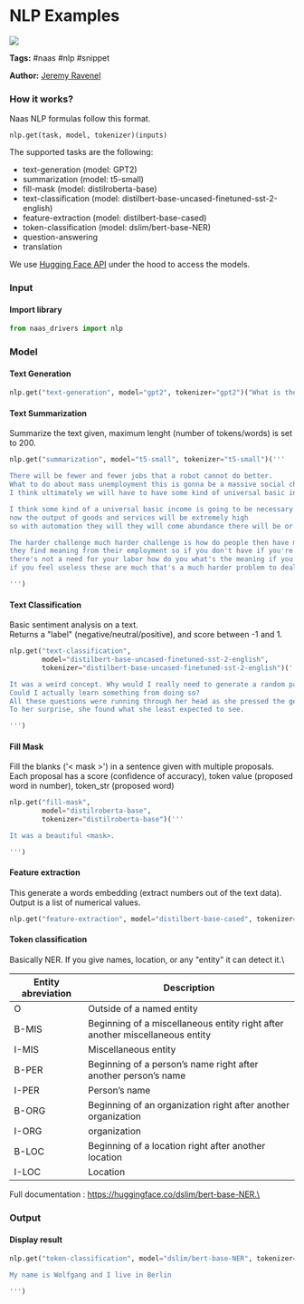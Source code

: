 # NLP Examples

[![](https://naasai-public.s3.eu-west-3.amazonaws.com/open\_in\_naas.svg)](https://app.naas.ai/user-redirect/naas/downloader?url=https://raw.githubusercontent.com/jupyter-naas/awesome-notebooks/master/Naas/Naas\_NLP\_Examples.ipynb)

**Tags:** #naas #nlp #snippet

**Author:** [Jeremy Ravenel](https://www.linkedin.com/in/ACoAAAJHE7sB5OxuKHuzguZ9L6lfDHqw--cdnJg/)

### How it works?

Naas NLP formulas follow this format.

```
nlp.get(task, model, tokenizer)(inputs)
```

The supported tasks are the following:

* text-generation (model: GPT2)
* summarization (model: t5-small)
* fill-mask (model: distilroberta-base)
* text-classification (model: distilbert-base-uncased-finetuned-sst-2-english)
* feature-extraction (model: distilbert-base-cased)
* token-classification (model: dslim/bert-base-NER)
* question-answering
* translation

We use [Hugging Face API](https://huggingface.co/models) under the hood to access the models.

### Input

#### Import library

```python
from naas_drivers import nlp
```

### Model

#### Text Generation

```python
nlp.get("text-generation", model="gpt2", tokenizer="gpt2")("What is the most important thing in your life right now?")
```

#### Text Summarization

Summarize the text given, maximum lenght (number of tokens/words) is set to 200.

```python
nlp.get("summarization", model="t5-small", tokenizer="t5-small")('''

There will be fewer and fewer jobs that a robot cannot do better. 
What to do about mass unemployment this is gonna be a massive social challenge and 
I think ultimately we will have to have some kind of universal basic income.

I think some kind of a universal basic income is going to be necessary 
now the output of goods and services will be extremely high 
so with automation they will they will come abundance there will be or almost everything will get very cheap.

The harder challenge much harder challenge is how do people then have meaning like a lot of people 
they find meaning from their employment so if you don't have if you're not needed if 
there's not a need for your labor how do you what's the meaning if you have meaning 
if you feel useless these are much that's a much harder problem to deal with. 

''')
```

#### Text Classification

Basic sentiment analysis on a text.\
Returns a "label" (negative/neutral/positive), and score between -1 and 1.

```python
nlp.get("text-classification", 
        model="distilbert-base-uncased-finetuned-sst-2-english",
        tokenizer="distilbert-base-uncased-finetuned-sst-2-english")('''

It was a weird concept. Why would I really need to generate a random paragraph? 
Could I actually learn something from doing so? 
All these questions were running through her head as she pressed the generate button. 
To her surprise, she found what she least expected to see.

''')
```

#### Fill Mask

Fill the blanks ('< mask >') in a sentence given with multiple proposals.\
Each proposal has a score (confidence of accuracy), token value (proposed word in number), token\_str (proposed word)

```python
nlp.get("fill-mask",
        model="distilroberta-base",
        tokenizer="distilroberta-base")('''

It was a beautiful <mask>.

''')
```

#### Feature extraction

This generate a words embedding (extract numbers out of the text data).\
Output is a list of numerical values.

```python
nlp.get("feature-extraction", model="distilbert-base-cased", tokenizer="distilbert-base-cased")("Life is a super cool thing")
```

#### Token classification

Basically NER. If you give names, location, or any "entity" it can detect it.\


| Entity abreviation | Description                                                                  |
| ------------------ | ---------------------------------------------------------------------------- |
| O                  | Outside of a named entity                                                    |
| B-MIS              | Beginning of a miscellaneous entity right after another miscellaneous entity |
| I-MIS              | Miscellaneous entity                                                         |
| B-PER              | Beginning of a person’s name right after another person’s name               |
| I-PER              | Person’s name                                                                |
| B-ORG              | Beginning of an organization right after another organization                |
| I-ORG              | organization                                                                 |
| B-LOC              | Beginning of a location right after another location                         |
| I-LOC              | Location                                                                     |

Full documentation : https://huggingface.co/dslim/bert-base-NER.\


### Output

#### Display result

```python
nlp.get("token-classification", model="dslim/bert-base-NER", tokenizer="dslim/bert-base-NER")('''

My name is Wolfgang and I live in Berlin

''')
```
